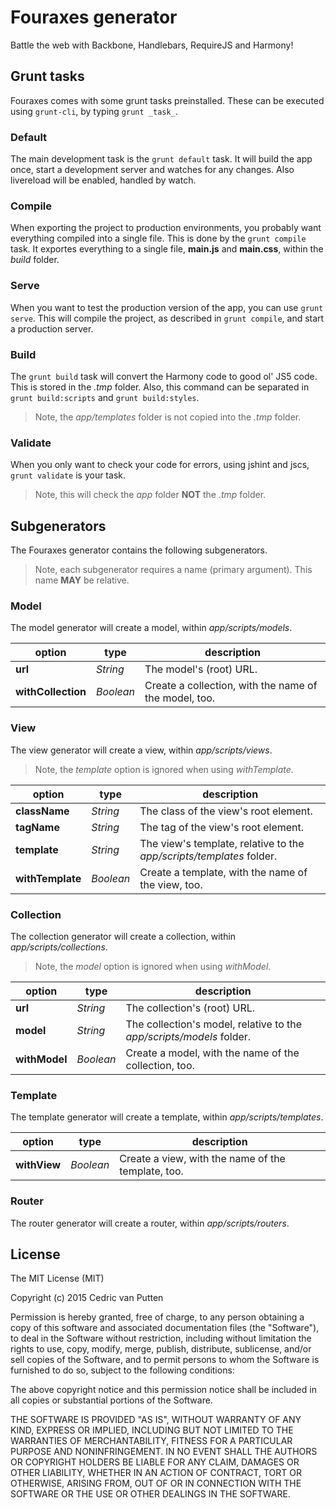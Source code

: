 # Fouraxes generator
Battle the web with Backbone, Handlebars, RequireJS and Harmony!


## Grunt tasks
Fouraxes comes with some grunt tasks preinstalled.
These can be executed using `grunt-cli`, by typing `grunt _task_`.


### Default
The main development task is the `grunt default` task.
It will build the app once, start a development server and watches for any changes.
Also livereload will be enabled, handled by watch.


### Compile
When exporting the project to production environments, you probably want everything compiled into a single file.
This is done by the `grunt compile` task.
It exportes everything to a single file, **main.js** and **main.css**, within the _build_ folder.


### Serve
When you want to test the production version of the app, you can use `grunt serve`.
This will compile the project, as described in `grunt compile`, and start a production server.


### Build
The `grunt build` task will convert the Harmony code to good ol' JS5 code.
This is stored in the _.tmp_ folder.
Also, this command can be separated in `grunt build:scripts` and `grunt build:styles`.

> Note, the _app/templates_ folder is not copied into the _.tmp_ folder.


### Validate
When you only want to check your code for errors, using jshint and jscs, `grunt validate` is your task.

> Note, this will check the _app_ folder **NOT** the _.tmp_ folder.


## Subgenerators
The Fouraxes generator contains the following subgenerators.

> Note, each subgenerator requires a name (primary argument). This name **MAY** be relative.


### Model
The model generator will create a model, within _app/scripts/models_.

option             | type      | description
---                | ---       | ---
**url**            | _String_  | The model's (root) URL.
**withCollection** | _Boolean_ | Create a collection, with the name of the model, too.


### View
The view generator will create a view, within _app/scripts/views_.

> Note, the _template_ option is ignored when using _withTemplate_.

option           | type      | description
---              | ---       | ---
**className**    | _String_  | The class of the view's root element.
**tagName**      | _String_  | The tag of the view's root element.
**template**     | _String_  | The view's template, relative to the _app/scripts/templates_ folder.
**withTemplate** | _Boolean_ | Create a template, with the name of the view, too.


### Collection
The collection generator will create a collection, within _app/scripts/collections_.

> Note, the _model_ option is ignored when using _withModel_.

option        | type      | description
---           | ---       | ---
**url**       | _String_  | The collection's (root) URL.
**model**     | _String_  | The collection's model, relative to the _app/scripts/models_ folder.
**withModel** | _Boolean_ | Create a model, with the name of the collection, too.


### Template
The template generator will create a template, within _app/scripts/templates_.

option       | type      | description
---          | ---       | ---
**withView** | _Boolean_ | Create a view, with the name of the template, too.


### Router
The router generator will create a router, within _app/scripts/routers_.


## License
The MIT License (MIT)

Copyright (c) 2015 Cedric van Putten

Permission is hereby granted, free of charge, to any person obtaining a copy
of this software and associated documentation files (the "Software"), to deal
in the Software without restriction, including without limitation the rights
to use, copy, modify, merge, publish, distribute, sublicense, and/or sell
copies of the Software, and to permit persons to whom the Software is
furnished to do so, subject to the following conditions:

The above copyright notice and this permission notice shall be included in all
copies or substantial portions of the Software.

THE SOFTWARE IS PROVIDED "AS IS", WITHOUT WARRANTY OF ANY KIND, EXPRESS OR
IMPLIED, INCLUDING BUT NOT LIMITED TO THE WARRANTIES OF MERCHANTABILITY,
FITNESS FOR A PARTICULAR PURPOSE AND NONINFRINGEMENT. IN NO EVENT SHALL THE
AUTHORS OR COPYRIGHT HOLDERS BE LIABLE FOR ANY CLAIM, DAMAGES OR OTHER
LIABILITY, WHETHER IN AN ACTION OF CONTRACT, TORT OR OTHERWISE, ARISING FROM,
OUT OF OR IN CONNECTION WITH THE SOFTWARE OR THE USE OR OTHER DEALINGS IN THE
SOFTWARE.
